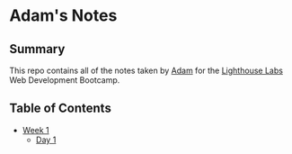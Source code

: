 # Adam's Notes

## Summary
This repo contains all of the notes taken by [Adam](https://github.com/mradamt) for the [Lighthouse Labs](https://www.lighthouselabs.ca) Web Development Bootcamp.

## Table of Contents
* [Week 1](/Week_1)
  * [Day 1](/Week_1/Day_1/)